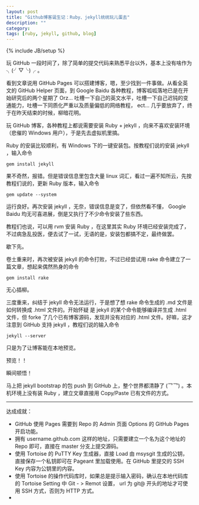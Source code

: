 ```yaml
---
layout: post
title: "Github博客诞生记：Ruby、jekyll统统玩儿蛋去"
description: ""
category: 
tags: [ruby, jekyll, github, blog]
---
```

{% include JB/setup %}

玩 GitHub 一段时间了，除了简单的提交代码来熟悉平台以外，基本上没有啥作为 ╮(╯▽╰)╭ 。

看到文章说用 GitHub Pages 可以搭建博客，嗯，至少找到一件事做。从看全英文的 GitHub Helper 页面，到 Google Baidu 各种教程，博客呱呱落地已是在开始研究后的两个星期了 Orz... 吐槽一下自己的英文水平，吐槽一下自己迟钝的变通能力，吐槽一下同质化严重以及质量偏低的网络教程， ect... 几乎要放弃了，终于在昨天结束的时候，柳暗花明。

玩 GitHub 博客，各种教程上都说需要安装 Ruby + jekyll ，向来不喜欢安装环境（悲催的 Windows 用户），于是先去虚拟机里搞。

Ruby 的安装比较顺利，有 Windows 下的一键安装包。按教程们说的安装 jekyll ，输入命令

	gem install jekyll

果不奇然，报错。但是错误信息里包含大量 linux 词汇，看过一遍不知所云，先按教程们说的，更新 Ruby 版本，输入命令

	gem update --system

运行良好。再次安装 jekyll ，无奈，错误信息是变了，但依然看不懂， Google Baidu 均无可喜进展，倒是又执行了不少命令安装了些东西。

教程们也说，可以用 rvm 安装 Ruby ，在这里其实 Ruby 环境已经安装完成了，不过病急乱投医，便去试了一试，无语的是，安装包都搞不定，最终做罢。

歇下先。

卷土重来时，再次被安装 jekyll 的命令打败，不过已经尝试用 rake 命令建立了一篇文章，想起来偶然热身的命令

	gem install rake

无心插柳。

三度重来，纠结于 jekyll 命令无法运行，于是想了想 rake 命令生成的 .md 文件是如何转换成 .html 文件的。开始怀疑 是 jekyll 的某个命令能够编译并生成 .html 文件，但 forke 了几个已有博客源码，发现并没有对应的 .html 文件。好嘛，这才注意到 GitHub 支持 jekyll ，教程们说的输入命令

	jekyll --server

只是为了让博客能在本地预览。

预览！！

瞬间顿悟！

马上把 jekyll bootstrap 的包 push 到 GitHub 上，整个世界都清静了 (乛乛) 。本机环境上没有装 Ruby ，建立文章直接用 Copy/Paste 已有文件的方式。

***

达成成就：

- GitHub 使用 Pages 需要到 Repo 的 Admin 页面 Options 的 GitHub Pages 开启功能。
- 拥有 username.github.com 这样的地址，只需要建立一个名为这个地址的 Repo 即可，直接在 master 分支上提交源码。
- 使用 Tortoise 的 PuTTY Key 生成器，直接 Load 由 msysgit 生成的公钥，直接保存一个私钥即可在 Pageant 里加载使用。在 GitHub 里提交的 SSH Key 内容为公钥里的内容。
- 使用 Tortoise 的操作代码库时，如果总是提示输入密码，确认在本地代码库的 Tortoise Setting 中 Git - > Remot 设置， url 为 git@ 开头的地址才可使用 SSH 方式，否则为 HTTP 方式。
- 








